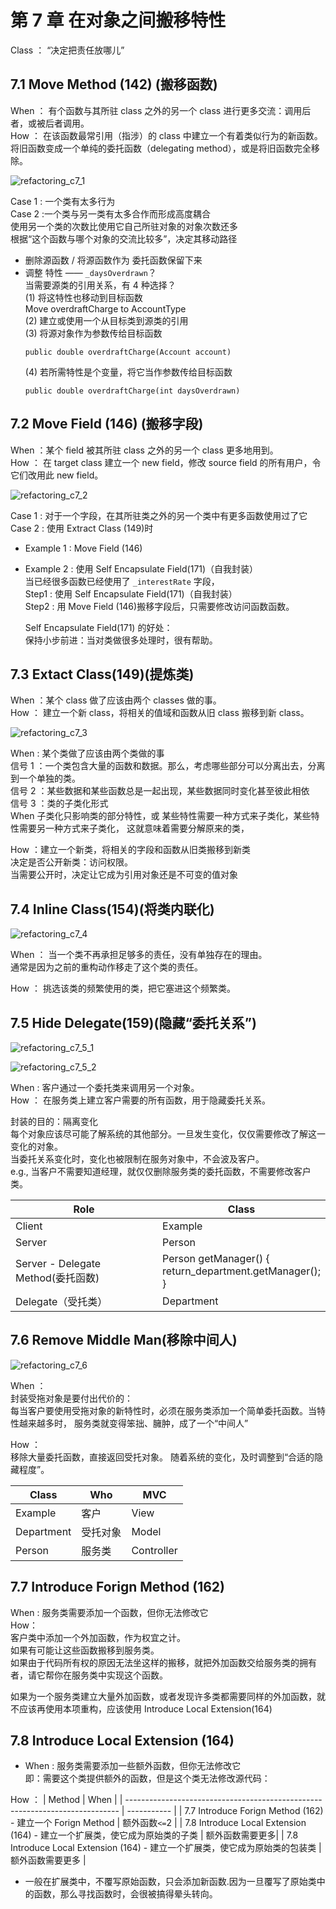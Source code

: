 # 第 7 章 在对象之间搬移特性

Class ： “决定把责任放哪儿”

## 7.1 Move Method (142) (搬移函数)

When ： 有个函数与其所驻 class 之外的另一个 class 进行更多交流：调用后者，或被后者调用。  
How ： 在该函数最常引用（指涉）的 class 中建立一个有着类似行为的新函数。将旧函数变成一个单纯的委托函数（delegating method），或是将旧函数完全移除。

![refactoring_c7_1](https://yingvickycao.github.io/img/refactoring_c7_1.jpg)

Case 1 : 一个类有太多行为  
Case 2 :一个类与另一类有太多合作而形成高度耦合  
使用另一个类的次数比使用它自己所驻对象的对象次数还多  
根据“这个函数与哪个对象的交流比较多”，决定其移动路径

- 删除源函数 / 将源函数作为 委托函数保留下来
- 调整 特性 —— `_daysOverdrawn`？  
  当需要源类的引用关系，有 4 种选择？  
  (1) 将这特性也移动到目标函数  
  Move overdraftCharge to AccountType  
  (2) 建立或使用一个从目标类到源类的引用  
  (3) 将源对象作为参数传给目标函数
  ```
  public double overdraftCharge(Account account)
  ```
  (4) 若所需特性是个变量，将它当作参数传给目标函数
  ```
  public double overdraftCharge(int daysOverdrawn)
  ```

## 7.2 Move Field (146) (搬移字段)

When ：某个 field 被其所驻 class 之外的另一个 class 更多地用到。  
How ： 在 target class 建立一个 new field，修改 source field 的所有用户，令它们改用此 new field。

![refactoring_c7_2](https://yingvickycao.github.io/img/refactoring_c7_2.jpg)

Case 1 : 对于一个字段，在其所驻类之外的另一个类中有更多函数使用过了它  
Case 2 : 使用 Extract Class (149)时

- Example 1 : Move Field (146)
- Example 2 : 使用 Self Encapsulate Field(171)（自我封装）  
  当已经很多函数已经使用了 `_interestRate` 字段，  
  Step1 : 使用 Self Encapsulate Field(171)（自我封装）  
  Step2 : 用 Move Field (146)搬移字段后，只需要修改访问函数函数。

  Self Encapsulate Field(171) 的好处：  
  保持小步前进：当对类做很多处理时，很有帮助。

## 7.3 Extact Class(149)(提炼类)

When ：某个 class 做了应该由两个 classes 做的事。  
How ： 建立一个新 class，将相关的值域和函数从旧 class 搬移到新 class。

![refactoring_c7_3](https://yingvickycao.github.io/img/refactoring_c7_3.jpg)

When : 某个类做了应该由两个类做的事  
信号 1 ：一个类包含大量的函数和数据。那么，考虑哪些部分可以分离出去，分离到一个单独的类。  
信号 2 ：某些数据和某些函数总是一起出现，某些数据同时变化甚至彼此相依  
信号 3 ：类的子类化形式  
When 子类化只影响类的部分特性，或 某些特性需要一种方式来子类化，某些特性需要另一种方式来子类化，
这就意味着需要分解原来的类，

How ：建立一个新类，将相关的字段和函数从旧类搬移到新类  
决定是否公开新类：访问权限。  
当需要公开时，决定让它成为引用对象还是不可变的值对象

## 7.4 Inline Class(154)(将类内联化)

![refactoring_c7_4](https://yingvickycao.github.io/img/refactoring_c7_4.jpg)

When ： 当一个类不再承担足够多的责任，没有单独存在的理由。  
通常是因为之前的重构动作移走了这个类的责任。

How ： 挑选该类的频繁使用的类，把它塞进这个频繁类。

## 7.5 Hide Delegate(159)(隐藏“委托关系”)

![refactoring_c7_5_1](https://yingvickycao.github.io/img/refactoring_c7_5_1.jpg)

![refactoring_c7_5_2](https://yingvickycao.github.io/img/refactoring_c7_5_2.jpg)

When : 客户通过一个委托类来调用另一个对象。  
How ： 在服务类上建立客户需要的所有函数，用于隐藏委托关系。

封装的目的：隔离变化  
每个对象应该尽可能了解系统的其他部分。一旦发生变化，仅仅需要修改了解这一变化的对象。  
当委托关系变化时，变化也被限制在服务对象中，不会波及客户。  
e.g., 当客户不需要知道经理，就仅仅删除服务类的委托函数，不需要修改客户类。

| Role                               | Class                                                             |
| ---------------------------------- | ----------------------------------------------------------------- |
| Client                             | Example                                                           |
| Server                             | Person                                                            |
| Server - Delegate Method(委托函数) | Person getManager() { <br/> return_department.getManager();<br/>} |
| Delegate（受托类）                 | Department                                                        |

## 7.6 Remove Middle Man(移除中间人)

![refactoring_c7_6](https://yingvickycao.github.io/img/refactoring_c7_6.jpg)

When ：  
封装受拖对象是要付出代价的：  
每当客户要使用受拖对象的新特性时，必须在服务类添加一个简单委托函数。当特性越来越多时， 服务类就变得笨拙、臃肿，成了一个“中间人”

How ：  
移除大量委托函数，直接返回受托对象。
随着系统的变化，及时调整到“合适的隐藏程度”。

| Class      | Who      | MVC        |
| ---------- | -------- | ---------- |
| Example    | 客户     | View       |
| Department | 受托对象 | Model      |
| Person     | 服务类   | Controller |

## 7.7 Introduce Forign Method (162)

When : 服务类需要添加一个函数，但你无法修改它  
How：  
客户类中添加一个外加函数，作为权宜之计。  
如果有可能让这些函数搬移到服务类。  
如果由于代码所有权的原因无法坐这样的搬移，就把外加函数交给服务类的拥有者，请它帮你在服务类中实现这个函数。

如果为一个服务类建立大量外加函数，或者发现许多类都需要同样的外加函数，就不应该再使用本项重构，应该使用 Introduce Local Extension(164)

## 7.8 Introduce Local Extension (164)

- When : 服务类需要添加一些额外函数，但你无法修改它  
  即：需要这个类提供额外的函数，但是这个类无法修改源代码：

How ：
| Method | When |
| ---------------------------------------------------------------------------- | ----------- |
| 7.7 Introduce Forign Method (162) - 建立一个 Forign Method | 额外函数`<=`2 |
| 7.8 Introduce Local Extension (164) - 建立一个扩展类，使它成为原始类的子类 | 额外函数需要更多|
| 7.8 Introduce Local Extension (164) - 建立一个扩展类，使它成为原始类的包装类 | 额外函数需要更多 |

- 一般在扩展类中，不覆写原始函数，只会添加新函数.因为一旦覆写了原始类中的函数，那么寻找函数时，会很被搞得晕头转向。
